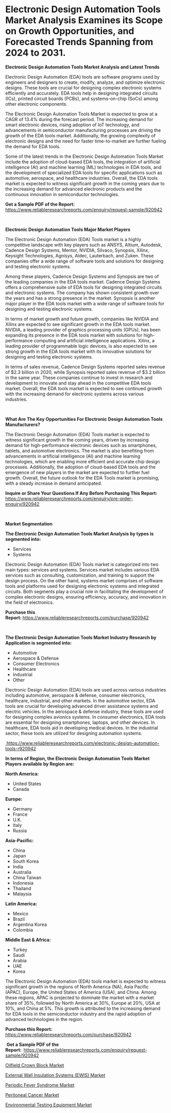<p><h1>Electronic Design Automation Tools Market Analysis Examines its Scope on Growth Opportunities, and Forecasted Trends Spanning from 2024 to 2031.</h1></p><p><strong>Electronic Design Automation Tools Market Analysis and Latest Trends</strong></p>
<p><p>Electronic Design Automation (EDA) tools are software programs used by engineers and designers to create, modify, analyze, and optimize electronic designs. These tools are crucial for designing complex electronic systems efficiently and accurately. EDA tools help in designing integrated circuits (ICs), printed circuit boards (PCBs), and systems-on-chip (SoCs) among other electronic components.</p><p>The Electronic Design Automation Tools Market is expected to grow at a CAGR of 13.4% during the forecast period. The increasing demand for smart electronic devices, rising adoption of IoT technology, and advancements in semiconductor manufacturing processes are driving the growth of the EDA tools market. Additionally, the growing complexity of electronic designs and the need for faster time-to-market are further fueling the demand for EDA tools.</p><p>Some of the latest trends in the Electronic Design Automation Tools Market include the adoption of cloud-based EDA tools, the integration of artificial intelligence (AI) and machine learning (ML) technologies in EDA tools, and the development of specialized EDA tools for specific applications such as automotive, aerospace, and healthcare industries. Overall, the EDA tools market is expected to witness significant growth in the coming years due to the increasing demand for advanced electronic products and the continuous innovation in semiconductor technologies.</p></p>
<p><strong>Get a Sample PDF of the Report:&nbsp;</strong> <a href="https://www.reliableresearchreports.com/enquiry/request-sample/920942">https://www.reliableresearchreports.com/enquiry/request-sample/920942</a></p>
<p>&nbsp;</p>
<p><strong>Electronic Design Automation Tools Major Market Players</strong></p>
<p><p>The Electronic Design Automation (EDA) Tools market is a highly competitive landscape with key players such as ANSYS, Altium, Autodesk, Cadence Design Systems, Mentor, NVIDIA, Silvaco, Synopsis, Xilinx, Keysight Technologies, Agnisys, Aldec, Lauterbach, and Zuken. These companies offer a wide range of software tools and solutions for designing and testing electronic systems.</p><p>Among these players, Cadence Design Systems and Synopsis are two of the leading companies in the EDA tools market. Cadence Design Systems offers a comprehensive suite of EDA tools for designing integrated circuits and electronic systems. The company has shown consistent growth over the years and has a strong presence in the market. Synopsis is another major player in the EDA tools market with a wide range of software tools for designing and testing electronic systems.</p><p>In terms of market growth and future growth, companies like NVIDIA and Xilinx are expected to see significant growth in the EDA tools market. NVIDIA, a leading provider of graphics processing units (GPUs), has been expanding its presence in the EDA tools market with solutions for high-performance computing and artificial intelligence applications. Xilinx, a leading provider of programmable logic devices, is also expected to see strong growth in the EDA tools market with its innovative solutions for designing and testing electronic systems.</p><p>In terms of sales revenue, Cadence Design Systems reported sales revenue of $2.3 billion in 2020, while Synopsis reported sales revenue of $3.2 billion in the same year. These companies continue to invest in research and development to innovate and stay ahead in the competitive EDA tools market. Overall, the EDA tools market is expected to see continued growth with the increasing demand for electronic systems across various industries.</p></p>
<p>&nbsp;</p>
<p><strong>What Are The Key Opportunities For Electronic Design Automation Tools Manufacturers?</strong></p>
<p><p>The Electronic Design Automation (EDA) Tools market is expected to witness significant growth in the coming years, driven by increasing demand for high-performance electronic devices such as smartphones, tablets, and automotive electronics. The market is also benefiting from advancements in artificial intelligence (AI) and machine learning technologies, which are enabling more efficient and accurate chip design processes. Additionally, the adoption of cloud-based EDA tools and the emergence of new players in the market are expected to further fuel growth. Overall, the future outlook for the EDA Tools market is promising, with a steady increase in demand anticipated.</p></p>
<p><strong>Inquire or Share Your Questions If Any Before Purchasing This Report:</strong> <a href="https://www.reliableresearchreports.com/enquiry/pre-order-enquiry/920942">https://www.reliableresearchreports.com/enquiry/pre-order-enquiry/920942</a></p>
<p>&nbsp;</p>
<p><strong>Market Segmentation</strong></p>
<p><strong>The Electronic Design Automation Tools Market Analysis by types is segmented into:</strong></p>
<p><ul><li>Services</li><li>Systems</li></ul></p>
<p><p>Electronic Design Automation (EDA) Tools market is categorized into two main types: services and systems. Services market includes various EDA services such as consulting, customization, and training to support the design process. On the other hand, systems market comprises of software tools and platforms used for designing electronic systems and integrated circuits. Both segments play a crucial role in facilitating the development of complex electronic designs, ensuring efficiency, accuracy, and innovation in the field of electronics.</p></p>
<p><strong>Purchase this Report:&nbsp;</strong><a href="https://www.reliableresearchreports.com/purchase/920942">https://www.reliableresearchreports.com/purchase/920942</a></p>
<p>&nbsp;</p>
<p><strong>The Electronic Design Automation Tools Market Industry Research by Application is segmented into:</strong></p>
<p><ul><li>Automotive</li><li>Aerospace & Defense</li><li>Consumer Electronics</li><li>Healthcare</li><li>Industrial</li><li>Other</li></ul></p>
<p><p>Electronic Design Automation (EDA) tools are used across various industries including automotive, aerospace & defense, consumer electronics, healthcare, industrial, and other markets. In the automotive sector, EDA tools are crucial for developing advanced driver assistance systems and electric vehicles. In the aerospace & defense industry, these tools are used for designing complex avionics systems. In consumer electronics, EDA tools are essential for designing smartphones, laptops, and other devices. In healthcare, EDA tools aid in developing medical devices. In the industrial sector, these tools are utilized for designing automation systems.</p></p>
<p><a href="https://www.reliableresearchreports.com/electronic-design-automation-tools-r920942">&nbsp;https://www.reliableresearchreports.com/electronic-design-automation-tools-r920942</a></p>
<p><strong>In terms of Region, the Electronic Design Automation Tools Market Players available by Region are:</strong></p>
<p>
    <p> <strong> North America: </strong>
        <ul>
            <li>United States</li>
            <li>Canada</li>
        </ul>
        </p> 
    <p> <strong> Europe: </strong>
        <ul>
            <li>Germany</li>
            <li>France</li>
            <li>U.K.</li>
            <li>Italy</li>
            <li>Russia</li>
        </ul>
        </p> 
    <p> <strong> Asia-Pacific: </strong>
        <ul>
            <li>China</li>
            <li>Japan</li>
            <li>South Korea</li>
            <li>India</li>
            <li>Australia</li>
            <li>China Taiwan</li>
            <li>Indonesia</li>
            <li>Thailand</li>
            <li>Malaysia</li>
        </ul>
        </p> 
    <p> <strong> Latin America: </strong>
        <ul>
            <li>Mexico</li>
            <li>Brazil</li>
            <li>Argentina Korea</li>
            <li>Colombia</li>
        </ul>
        </p> 
    <p> <strong> Middle East & Africa: </strong>
        <ul>
            <li>Turkey</li>
            <li>Saudi</li>
            <li>Arabia</li>
            <li>UAE</li>
            <li>Korea</li>
        </ul>
    </p>
    </p>
<p><p>The Electronic Design Automation (EDA) tools market is expected to witness significant growth in the regions of North America (NA), Asia Pacific (APAC), Europe, the United States of America (USA), and China. Among these regions, APAC is projected to dominate the market with a market share of 35%, followed by North America at 30%, Europe at 20%, USA at 10%, and China at 5%. This growth is attributed to the increasing demand for EDA tools in the semiconductor industry and the rapid adoption of advanced technologies in the region.</p></p>
<p><strong>Purchase this Report: </strong><a href="https://www.reliableresearchreports.com/purchase/920942">https://www.reliableresearchreports.com/purchase/920942</a></p>
<p>&nbsp;<strong>Get a Sample PDF of the Report:&nbsp;&nbsp;</strong><a href="https://www.reliableresearchreports.com/enquiry/request-sample/920942">https://www.reliableresearchreports.com/enquiry/request-sample/920942</a></p>
<p><strong></strong></p>
<p><p><a href="https://medium.com/@charles.fisher4346/global-oilfield-crown-block-market-share-and-growth-opportunities-and-market-size-growing-with-a-09d0b20bdfa1">Oilfield Crown Block Market</a></p><p><a href="https://www.linkedin.com/pulse/global-external-wall-insulation-systems-ewis-market-size-tcdvf?trackingId=NsO99Ah1Sbmw%2F5uyTjN%2Fiw%3D%3D">External Wall Insulation Systems (EWIS) Market</a></p><p><a href="https://github.com/alexxisgm/Market-Research-Report-List-2/blob/main/periodic-fever-syndrome-market.md">Periodic Fever Syndrome Market</a></p><p><a href="https://github.com/sifatuddin25/Market-Research-Report-List-2/blob/main/peritoneal-cancer-market.md">Peritoneal Cancer Market</a></p><p><a href="https://medium.com/@liam.mcgrath5645/global-environmental-testing-equipment-industry-types-applications-market-players-regional-acb31f3b9008">Environmental Testing Equipment Market</a></p></p>
